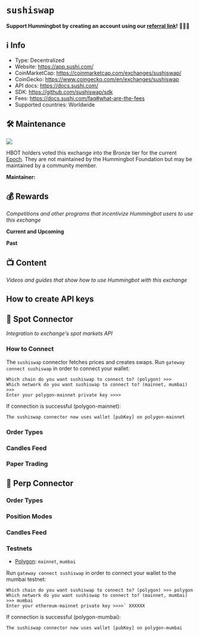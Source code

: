 # `sushiswap`

**Support Hummingbot by creating an account using our [referral link](https://app.sushi.com/)!** 🙏🙏🙏

## ℹ️ Info

- Type: Decentralized
- Website: <https://app.sushi.com/>
- CoinMarketCap: <https://coinmarketcap.com/exchanges/sushiswap/>
- CoinGecko: <https://www.coingecko.com/en/exchanges/sushiswap>
- API docs: <https://docs.sushi.com/>
- SDK: <https://github.com/sushiswap/sdk>
- Fees: <https://docs.sushi.com/faq#what-are-the-fees>
- Supported countries: Worldwide

## 🛠 Maintenance

![](https://img.shields.io/static/v1?label=Hummingbot&message=BRONZE&color=green)

HBOT holders voted this exchange into the Bronze tier for the current [Epoch](/governance/epochs). They are not maintained by the Hummingbot Foundation but may be maintained by a community member.

**Maintainer:** 

## 💰 Rewards
*Competitions and other programs that incentivize Hummingbot users to use this exchange*

**Current and Upcoming**



**Past**



## 📺 Content
*Videos and guides that show how to use Hummingbot with this exchange*



## How to create API keys

## 🔀 Spot Connector
*Integration to exchange's spot markets API*


### How to Connect

The `sushiswap` connector fetches prices and creates swaps. Run `gateway connect sushiswap` in order to connect your wallet:

```
Which chain do you want sushiswap to connect to? (polygon) >>> 
Which network do you want sushiswap to connect to? (mainnet, mumbai) >>>
Enter your polygon-mainnet private key >>>>
```

If connection is successful (polygon-mainnet):
```
The sushiswap connector now uses wallet [pubKey] on polygon-mainnet
```


### Order Types


### Candles Feed

### Paper Trading


## 🔀 Perp Connector


### Order Types


### Position Modes


### Candles Feed


### Testnets

* [Polygon](/chains/polygon): `mainnet`, `mumbai`

Run `gateway connect sushiswap` in order to connect your wallet to the mumbai testnet:

```
Which chain do you want sushiswap to connect to? (polygon) >>> polygon
Which network do you want sushiswap to connect to? (mainnet, mumbai) >>> mumbai
Enter your ethereum-mainnet private key >>>>` XXXXXX
```

If connection is successful (polygon-mumbai):

```
The sushiswap connector now uses wallet [pubKey] on polygon-mumbai
```